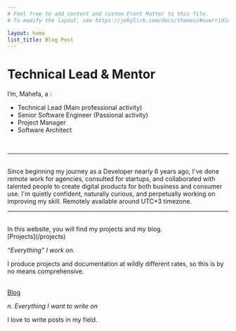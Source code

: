 ```yaml
---
# Feel free to add content and custom Front Matter to this file.
# To modify the layout, see https://jekyllrb.com/docs/themes/#overriding-theme-defaults

layout: home
list_title: Blog Post
---
```

    
<h1> Technical Lead & Mentor </h1>

I’m, Mahefa, a :

 - Technical Lead (Main professional activity)
 - Senior Software Engineer (Passional activity)
 - Project Manager
 - Software Architect
<br/>
<hr/>
<br/>
Since beginning my journey as a Developer nearly 6 years ago, I've done remote work for agencies, consulted for startups, and collaborated with talented people to create digital products for both business and consumer use. I'm quietly confident, naturally curious, and perpetually working on improving my skill.
Remotely available around UTC+3 timezone.
<br/>
<hr/>
<br/>
In this website, you will find my projects and my blog.
<br/>
[Projects](/projects)

_“Everything” I work on._

I produce projects and documentation at wildly different rates, so this is by no means comprehensive.
<br/><br/>

<!-- [Incantations](/spellbook)

_n. spells or verbal charms spoken as part of a ritual_

Snippets of code, configuration, or script–typically hard-earned–that might save you from Googling.
<br/><br/> -->

<!-- [Thesis](https://thesis.mahefa.pro/)

_n. Everything related to my thesis work_

My current and planning thesis work
<br/><br/> -->

[Blog](/blog)

_n. Everything I want to write on_

I love to write posts in my field.
<br/><br/>

<!-- [Contact](/contact) -->
